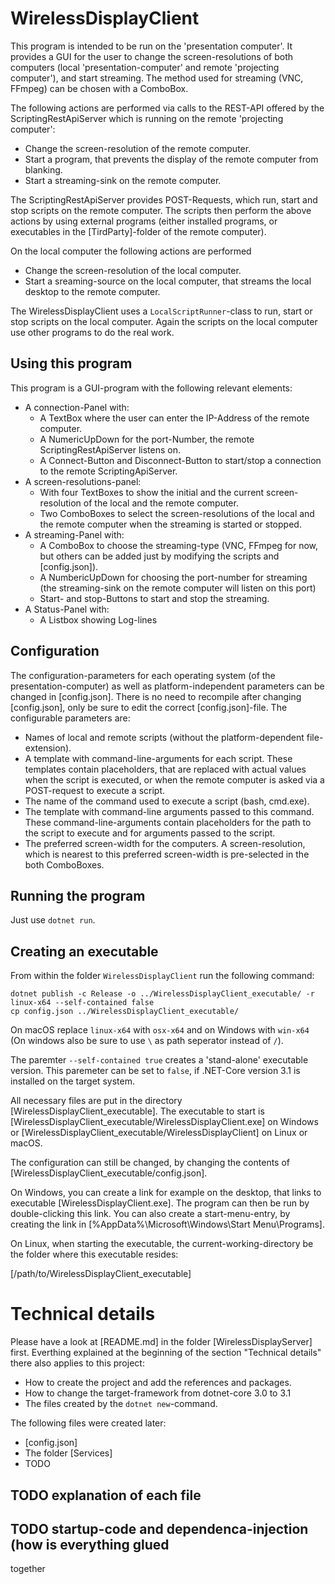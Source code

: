 # WirelessDisplayClient

This program is intended to be run on the 'presentation computer'. It provides
a GUI for the user to change the screen-resolutions of 
both computers (local 'presentation-computer' and remote 'projecting computer'),
and start streaming. The method used for streaming (VNC, FFmpeg) can be
chosen with a ComboBox.

The following actions are performed via calls to the REST-API offered by the
ScriptingRestApiServer which is running on the remote 'projecting computer':

- Change the screen-resolution of the remote computer.
- Start a program, that prevents the display of the remote computer from
  blanking.
- Start a streaming-sink on the remote computer.

The ScriptingRestApiServer provides POST-Requests, which run, start and stop 
scripts on the remote computer. The scripts then perform the above actions
by using external programs (either installed programs, or executables
in the [TirdParty]-folder of the remote computer).

On the local computer the following actions are performed

- Change the screen-resolution of the local computer.
- Start a sreaming-source on the local computer, that streams the local 
  desktop to the remote computer.

The WirelessDisplayClient uses a `LocalScriptRunner`-class to run, start
or stop scripts on the local computer. Again the scripts on the local
computer use other programs to do the real work.

## Using this program

This program is a GUI-program with the following relevant elements:

- A connection-Panel with:
  * A TextBox where the user can enter the IP-Address of the remote computer.
  * A NumericUpDown for the port-Number, the remote ScriptingRestApiServer
    listens on.
  * A Connect-Button and Disconnect-Button to start/stop a connection to
    the remote ScriptingApiServer.
- A screen-resolutions-panel:
  * With four TextBoxes to show the initial and the current screen-resolution
    of the local and the remote computer.
  * Two ComboBoxes to select the screen-resolutions of the local and the 
    remote computer when the streaming is started or stopped.
- A streaming-Panel with:
  * A ComboBox to choose the streaming-type (VNC, FFmpeg for now, but 
    others can be added just by modifying the scripts and [config.json]).
  * A NumbericUpDown for choosing the port-number for streaming (the
    streaming-sink on the remote computer will listen on this port)
  * Start- and stop-Buttons to start and stop the streaming.
- A Status-Panel with:
  * A Listbox showing Log-lines

## Configuration

The configuration-parameters for each operating system (of the 
presentation-computer) as well as platform-independent parameters can be changed 
in [config.json]. There is no need to recompile after changing [config.json],
only be sure to edit the correct [config.json]-file. The configurable 
parameters are:

- Names of local and remote scripts (without the platform-dependent 
  file-extension).
- A template with command-line-arguments for each script. These templates
  contain placeholders, that are replaced with actual values when the
  script is executed, or when the remote computer is asked via a POST-request 
  to execute a script.
- The name of the command used to execute a script (bash, cmd.exe).
- The template with command-line arguments passed to this command. These
  command-line-arguments contain placeholders for the path to the script to
  execute and for arguments passed to the script.
- The preferred screen-width for the computers. A screen-resolution, which
  is nearest to this preferred screen-width is pre-selected in the both
  ComboBoxes.

## Running the program

Just use `dotnet run`.

## Creating an executable

From within the folder `WirelessDisplayClient` run the following command:

```
dotnet publish -c Release -o ../WirelessDisplayClient_executable/ -r linux-x64 --self-contained false
cp config.json ../WirelessDisplayClient_executable/
```

On macOS replace `linux-x64` with `osx-x64` and on Windows with `win-x64` (On 
windows also be sure to use `\` as path seperator instead of `/`).

The paremter `--self-contained true` creates a 'stand-alone' executable version. 
This  paremeter can be set to `false`, if .NET-Core version 3.1 is installed on 
the target system. 

All necessary files are put in the directory 
[WirelessDisplayClient_executable]. The executable to start is 
[WirelessDisplayClient_executable/WirelessDisplayClient.exe] on Windows or
[WirelessDisplayClient_executable/WirelessDisplayClient] on Linux or macOS. 

The configuration can still be changed, by changing the contents of
[WirelessDisplayClient_executable/config.json].

On Windows, you can create a link for example on the desktop, that links to 
executable [WirelessDisplayClient.exe]. The program can then be run by 
double-clicking this link. You can also create a 
start-menu-entry, by creating the link in 
[%AppData%\Microsoft\Windows\Start Menu\Programs].

On Linux, when starting the executable, the current-working-directory be the
folder where this executable resides:

[/path/to/WirelessDisplayClient_executable]

# Technical details

Please have a look at [README.md] in the folder [WirelessDisplayServer] first.
Everthing explained at the beginning of the section "Technical details" there
also applies to this project:

- How to create the project and add the references and packages.
- How to change the target-framework from dotnet-core 3.0 to 3.1
- The files created by the `dotnet new`-command.

The following files were created later:

- [config.json]
- The folder [Services]
- TODO

## TODO explanation of each file

## TODO startup-code and dependenca-injection (how is everything glued 
   together










